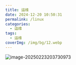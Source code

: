 ```yaml
---
title: 运维
date: 2024-12-20 10:50:31
permalink: /linux
categories:
  - 运维
tags:
  - 运维
coverImg: /img/bg/12.webp
---
```




![image-20250223203730973](https://img.onedayxyy.cn/images/image-20250223203730973.png)